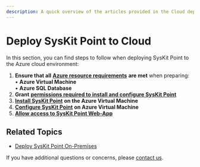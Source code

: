 ```yaml
---
description: A quick overview of the articles provided in the Cloud deployment section.
---
```


# Deploy SysKit Point to Cloud

In this section, you can find steps to follow when deploying SysKit Point to the Azure cloud environment:  
  
1. **Ensure that all** [**Azure resource requirements**](azure-resource-requirements.md) **are met** when preparing:   
     • **Azure Virtual Machine**   
     • **Azure SQL Database**   
2. **Grant** [**permissions required to install and configure SysKit Point**](https://github.com/SysKitTeam/docs-point/tree/1cb5efe1a863e7c078b4b866d5e8615edb2e8f18/installation-and-configuration/deploy-to-azure/deploy-to-azure/permission-requirements.md)   
3. [**Install SysKit Point**](https://github.com/SysKitTeam/docs-point/tree/1cb5efe1a863e7c078b4b866d5e8615edb2e8f18/installation-and-configuration/deploy-to-azure/deploy-to-azure/install-syskit-point-on-azure-vm.md) **on the Azure Virtual Machine**   
4. [**Configure SysKit Point**](https://github.com/SysKitTeam/docs-point/tree/1cb5efe1a863e7c078b4b866d5e8615edb2e8f18/installation-and-configuration/deploy-to-azure/deploy-to-azure/configure-syskit-point-on-azure-vm.md) **on Azure Virtual Machine**   
5. [**Allow access to SysKit Point Web-App**](https://github.com/SysKitTeam/docs-point/tree/1cb5efe1a863e7c078b4b866d5e8615edb2e8f18/installation-and-configuration/deploy-to-azure/deploy-to-azure/allow-access-to-syskit-point.md)

## Related Topics

* [Deploy SysKit Point On-Premises](https://github.com/SysKitTeam/docs-point/tree/1cb5efe1a863e7c078b4b866d5e8615edb2e8f18/installation-and-configuration/deploy-to-azure/deploy-on-premises/README.md)

If you have additional questions or concerns, please [contact us](https://www.syskit.com/contact-us/).

